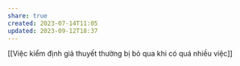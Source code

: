 ```yaml
---
share: true
created: 2023-07-14T11:05
updated: 2023-09-12T18:37
---
```

[[Việc kiểm định giả thuyết thường bị bỏ qua khi có quá nhiều việc]]